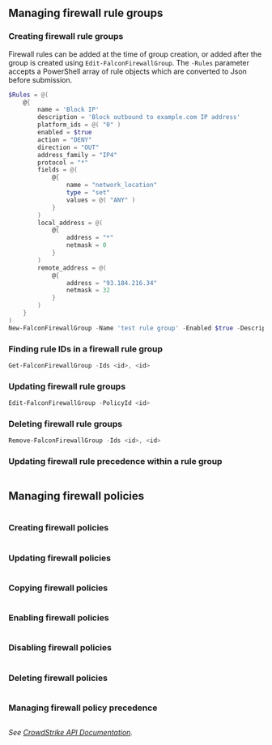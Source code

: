 ## Managing firewall rule groups
### Creating firewall rule groups
Firewall rules can be added at the time of group creation, or added after the group is created using `Edit-FalconFirewallGroup`. The `-Rules` parameter accepts a PowerShell array of rule objects which are converted to Json before submission.
```powershell
$Rules = @(
    @{
        name = 'Block IP'
        description = 'Block outbound to example.com IP address'
        platform_ids = @( "0" )
        enabled = $true
        action = "DENY"
        direction = "OUT"
        address_family = "IP4"
        protocol = "*"
        fields = @(
            @{
                name = "network_location"
                type = "set"
                values = @( "ANY" )
            }
        )
        local_address = @(
            @{
                address = "*"
                netmask = 0
            }
        )
        remote_address = @(
            @{
                address = "93.184.216.34"
                netmask = 32
            }
        )
    }
)
New-FalconFirewallGroup -Name 'test rule group' -Enabled $true -Description 'describing a rule group' -Rules $Rules
```
### Finding rule IDs in a firewall rule group
```powershell
Get-FalconFirewallGroup -Ids <id>, <id>
```
### Updating firewall rule groups
```powershell
Edit-FalconFirewallGroup -PolicyId <id> 
```
### Deleting firewall rule groups
```powershell
Remove-FalconFirewallGroup -Ids <id>, <id>
```
### Updating firewall rule precedence within a rule group
```powershell
```
## Managing firewall policies
```powershell
```
### Creating firewall policies
```powershell
```
### Updating firewall policies
```powershell
```
### Copying firewall policies
```powershell
```
### Enabling firewall policies
```powershell
```
### Disabling firewall policies
```powershell
```
### Deleting firewall policies
```powershell
```
### Managing firewall policy precedence
```powershell
```
_See [CrowdStrike API Documentation](https://falcon.crowdstrike.com/support/documentation/107/falcon-firewall-management-apis)._